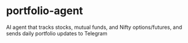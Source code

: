 # portfolio-agent
AI agent that tracks stocks, mutual funds, and Nifty options/futures, and sends daily portfolio updates to Telegram
